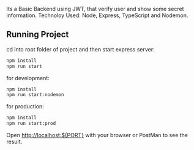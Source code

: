 Its a Basic Backend using JWT, that verify user and show some secret information.
Technoloy Used: Node, Express, TypeScript and Nodemon.

## Running Project

cd into root folder of project and then start express server:

```bash
npm install
npm run start
```

for development:

```bash
npm install
npm run start:nodemon
```

for production:

```bash
npm install
npm run start:prod
```

Open [http://localhost:${PORT}](http://localhost:3000) with your browser or PostMan to see the result.
